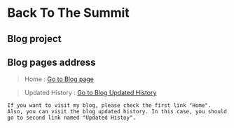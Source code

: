 Back To The Summit 
==================

Blog project
------------

## Blog pages address
>Home : [Go to Blog page][blogHome]

>Updated History : [Go to Blog Updated History][updateHistory]

[blogHome]: https://seyoung4503.github.io/webBlog/blogHome "Hello Home"
[updateHistory]: https://seyoung4503.github.io/webBlog/updateHistory "Updated History"
  
    If you want to visit my blog, please check the first link "Home". 
    Also, you can visit the blog updated history. In this case, you should go to second link named "Updated Histoy".

